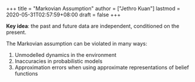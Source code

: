 +++
title = "Markovian Assumption"
author = ["Jethro Kuan"]
lastmod = 2020-05-31T02:57:59+08:00
draft = false
+++

**Key idea**: the past and future data are independent, conditioned on the
present.

The Markovian assumption can be violated in many ways:

1.  Unmodelled dynamics in the environment
2.  Inaccuracies in probabilistic models
3.  Approximation errors when using approximate representations of
    belief functions
